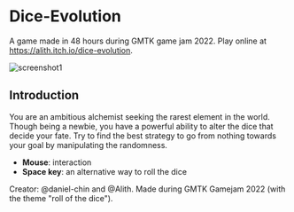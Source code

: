 # Dice-Evolution

A game made in 48 hours during GMTK game jam 2022. Play online at https://alith.itch.io/dice-evolution.

![screenshot1](https://user-images.githubusercontent.com/13694510/179678522-ba297066-ab90-42ec-9ddc-f10fec419562.png)

## Introduction

You are an ambitious alchemist seeking the rarest element in the world. Though being a newbie, you have a powerful ability to alter the dice that decide your fate. Try to find the best strategy to go from nothing towards your goal by manipulating the randomness.

* **Mouse**: interaction 
* **Space key**: an alternative way to roll the dice

Creator: @daniel-chin and @Alith. Made during GMTK Gamejam 2022 (with the theme "roll of the dice").


